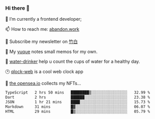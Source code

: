 ### Hi there 👋

<!--
**Alfxjx/Alfxjx** is a ✨ _special_ ✨ repository because its `README.md` (this file) appears on your GitHub profile.

Here are some ideas to get you started:

- 🔭 I’m currently working on ...
- 🌱 I’m currently learning ...
- 👯 I’m looking to collaborate on ...
- 🤔 I’m looking for help with ...
- 💬 Ask me about ...
- 📫 How to reach me: ...
- 😄 Pronouns: ...
- ⚡ Fun fact: ...
-->
🔭  I’m currently a frontend developer;

📫  How to reach me: [abandon.work](https://www.abandon.work/)

🎉  Subscribe my newsletter on [竹白](https://alfxjx.zhubai.love/)

🌱  My [yuque](https://www.yuque.com/alfxjx) notes small memos for my own.

🥤  [water-drinker](https://weldingboys.vercel.app/water) help u count the cups of water for a healthy day.

🕑  [qlock-web](https://qlock-web.vercel.app) is a cool web clock app

🌊  [the opensea.io](https://opensea.io/assets/0x495f947276749ce646f68ac8c248420045cb7b5e/29433830147332339639115006737701029562687338063458078299874716625823015632897) collects my NFTs...

<!--START_SECTION:waka-->

```txt
TypeScript   2 hrs 50 mins   ████████▒░░░░░░░░░░░░░░░░   32.99 %
Dart         2 hrs           ██████░░░░░░░░░░░░░░░░░░░   23.38 %
JSON         1 hr 21 mins    ████░░░░░░░░░░░░░░░░░░░░░   15.73 %
Markdown     31 mins         █▓░░░░░░░░░░░░░░░░░░░░░░░   06.07 %
HTML         29 mins         █▒░░░░░░░░░░░░░░░░░░░░░░░   05.79 %
```

<!--END_SECTION:waka-->

